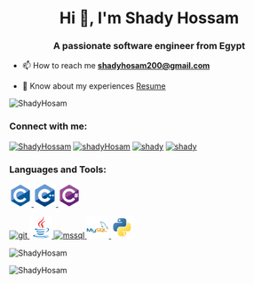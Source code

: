 <h1 align="center">Hi 👋, I'm Shady Hossam</h1>
<h3 align="center">A passionate software engineer from Egypt</h3>

- 📫 How to reach me **shadyhosam200@gmail.com**




- 📄 Know about my experiences [Resume](https://drive.google.com/file/d/1n2hRudAEi-ZnN5Jq1cq8uoHkhwdiZkbh/view?usp=sharing)
<p align="left"> <img src="https://komarev.com/ghpvc/?username=ShadyHosam&label=Profile%20views&color=0e75b6&style=flat" alt="ShadyHosam" /> </p>


<h3 align="left">Connect with me:</h3>
<p align="left">
<a href="https://www.linkedin.com/in/shadyhosam/" target="blank"><img align="center" src="https://raw.githubusercontent.com/rahuldkjain/github-profile-readme-generator/master/src/images/icons/Social/linked-in-alt.svg" alt="ShadyHossam" height="30" width="40" /></a>
<a href="https://https://www.facebook.com/1shady.hosam/" target="blank"><img align="center" src="https://raw.githubusercontent.com/rahuldkjain/github-profile-readme-generator/master/src/images/icons/Social/facebook.svg" alt="shadyHosam" height="30" width="40" /></a>
<a href="https://codeforces.com/profile/Shady.scof" target="blank"><img align="center" src="https://raw.githubusercontent.com/rahuldkjain/github-profile-readme-generator/master/src/images/icons/Social/codeforces.svg" alt="shady" height="30" width="40" /></a>
<a href="https://leetcode.com/shadyhosam/" target="blank"><img align="center" src="https://raw.githubusercontent.com/rahuldkjain/github-profile-readme-generator/master/src/images/icons/Social/leet-code.svg" alt="shady" height="30" width="40" /></a>

<h3 align="left">Languages and Tools:</h3>
 <a href="https://www.cprogramming.com/" target="_blank" rel="noreferrer"> <img src="https://raw.githubusercontent.com/devicons/devicon/master/icons/c/c-original.svg" alt="c" width="40" height="40"/> </a> <a href="https://www.w3schools.com/cpp/" target="_blank" rel="noreferrer"> <img src="https://raw.githubusercontent.com/devicons/devicon/master/icons/cplusplus/cplusplus-original.svg" alt="cplusplus" width="40" height="40"/> </a> <a href="https://www.w3schools.com/cs/" target="_blank" rel="noreferrer"> <img src="https://raw.githubusercontent.com/devicons/devicon/master/icons/csharp/csharp-original.svg" alt="csharp" width="40" height="40"/> </a>  

 <a href="https://git-scm.com/" target="_blank" rel="noreferrer"> <img src="https://www.vectorlogo.zone/logos/git-scm/git-scm-icon.svg" alt="git" width="40" height="40"/> </a> <a href="https://www.java.com" target="_blank" rel="noreferrer"> <img src="https://raw.githubusercontent.com/devicons/devicon/master/icons/java/java-original.svg" alt="java" width="40" height="40"/> </a> <a href="https://www.microsoft.com/en-us/sql-server" target="_blank" rel="noreferrer"> <img src="https://www.svgrepo.com/show/303229/microsoft-sql-server-logo.svg" alt="mssql" width="40" height="40"/> </a> <a href="https://www.mysql.com/" target="_blank" rel="noreferrer"> <img src="https://raw.githubusercontent.com/devicons/devicon/master/icons/mysql/mysql-original-wordmark.svg" alt="mysql" width="40" height="40"/> </a> <a href="https://www.python.org" target="_blank" rel="noreferrer"> <img src="https://raw.githubusercontent.com/devicons/devicon/master/icons/python/python-original.svg" alt="python" width="40" height="40"/> </a> </p>

<p><img align="center" src="https://github-readme-stats.vercel.app/api/top-langs?username=ShadyHosam&show_icons=true&locale=en&layout=compact" alt="ShadyHosam" /></p>



<!--
<p align="left"> <img src="username=ShadyHosam&label=Profile%20views&color=0e75b6&style=flat" alt="ShadyHosam" /> </p>
-->

<p > <img src="https://github-readme-stats.vercel.app/api?username=ShadyHosam&show_icons=true" alt="ShadyHosam" /> </p>

